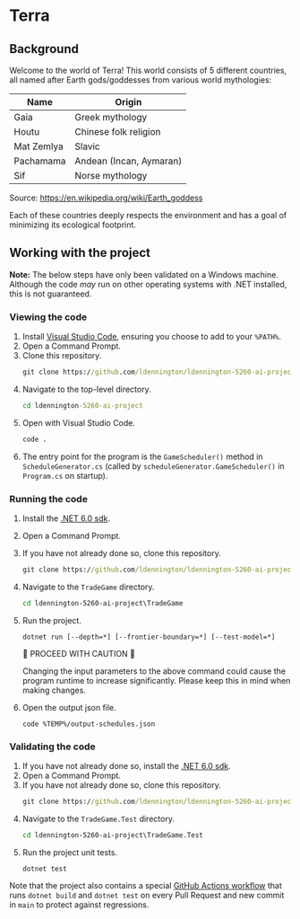 # Terra

## Background

Welcome to the world of Terra! This world consists of 5 different countries, all named after Earth gods/goddesses from various world mythologies:

| Name       | Origin                  |
|------------|-------------------------|
| Gaia       | Greek mythology         |
| Houtu      | Chinese folk religion   |
| Mat Zemlya | Slavic                  |
| Pachamama  | Andean (Incan, Aymaran) |
| Sif        | Norse mythology         |

Source: https://en.wikipedia.org/wiki/Earth_goddess

Each of these countries deeply respects the environment and has a goal of minimizing its ecological footprint.

## Working with the project

__Note:__ The below steps have only been validated on a Windows machine. Although the code _may_ run on other operating systems with .NET installed, this is not guaranteed.

### Viewing the code

1. Install [Visual Studio Code](https://code.visualstudio.com/download), ensuring you choose to add to your `%PATH%`.
0. Open a Command Prompt.
0. Clone this repository.
    ```cmd
    git clone https://github.com/ldennington/ldennington-5260-ai-project.git
    ```
0. Navigate to the top-level directory.
    ```cmd
    cd ldennington-5260-ai-project
    ```
0. Open with Visual Studio Code.
    ```cmd
    code .
    ```
0. The entry point for the program is the `GameScheduler()` method in `ScheduleGenerator.cs` (called by `scheduleGenerator.GameScheduler()` in `Program.cs` on startup).

### Running the code

1. Install the [.NET 6.0 sdk](https://dotnet.microsoft.com/en-us/download/dotnet/thank-you/sdk-6.0.201-windows-x64-installer).
0. Open a Command Prompt.
0. If you have not already done so, clone this repository.
    ```cmd
    git clone https://github.com/ldennington/ldennington-5260-ai-project.git
    ```
0. Navigate to the `TradeGame` directory.
    ```cmd
    cd ldennington-5260-ai-project\TradeGame
    ```
0.  Run the project.
    ```
    dotnet run [--depth=*] [--frontier-boundary=*] [--test-model=*]
    ```
    :rotating_light: PROCEED WITH CAUTION :rotating_light:

    Changing the input parameters to the above command could cause the program runtime to increase significantly. Please keep this in mind when making changes.
0.  Open the output json file.
    ```
    code %TEMP%/output-schedules.json
    ```

### Validating the code
1. If you have not already done so, install the [.NET 6.0 sdk](https://dotnet.microsoft.com/en-us/download/dotnet/thank-you/sdk-6.0.201-windows-x64-installer).
0. Open a Command Prompt.
0. If you have not already done so, clone this repository.
    ```cmd
    git clone https://github.com/ldennington/ldennington-5260-ai-project.git
    ```
0. Navigate to the `TradeGame.Test` directory.
    ```cmd
    cd ldennington-5260-ai-project\TradeGame.Test
    ```
0. Run the project unit tests.
    ```
    dotnet test
    ```

Note that the project also contains a special [GitHub Actions workflow](.github/workflows/ci.yml) that runs `dotnet build` and `dotnet test` on every Pull Request and new commit in `main` to protect against regressions.